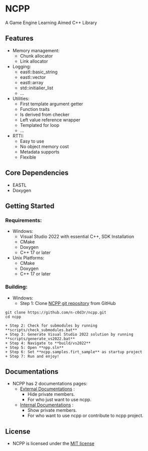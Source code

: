 
# NCPP
A Game Engine Learning Aimed C++ Library

## Features
+ Memory management:
  + Chunk allocator
  + Link allocator
+ Logging:
  + eastl::basic_string
  + eastl::vector
  + eastl::array
  + std::initialier_list
  + ...
+ Utilities:
  + First template argument getter
  + Function traits
  + Is derived from checker
  + Left value reference wrapper
  + Templated for loop
  + ...
+ RTTI:
  + Easy to use
  + No object memory cost
  + Metadata supports 
  + Flexible

## Core Dependencies
+ EASTL
+ Doxygen

## Getting Started
### Requirements:
  + Windows:
    + Visual Studio 2022 with essential C++, SDK Installation
    + CMake
    + Doxygen
    + C++ 17 or later
  + Unix Platforms:
    + CMake
    + Doxygen
    + C++ 17 or later
### Building:
  + Windows:
    + Step 1: Clone [NCPP git repository](https://github.com/n-c0d3r/ncpp) from GitHub  
```batch
git clone https://github.com/n-c0d3r/ncpp.git
cd ncpp
```
    + Step 2: Check for submodules by running **scripts/check_submodules.bat**
    + Step 3: Generate Visual Studio 2022 solution by running **scripts/generate_vs2022.bat**
    + Step 4: Navigate to **build/vs2022**
    + Step 5: Open **npp.sln**
    + Step 6: Set **ncpp.samples.firt_sample** as startup project
    + Step 7: Run and enjoy!

## Documentations
+ NCPP has 2 documentations pages:
  + [External Documentations](https://n-c0d3r.github.io/project_docs/ncpp/external/ncpp/html) :
    + Hide private members.
    + For who just want to use ncpp.
  + [Internal Documentations](https://n-c0d3r.github.io/project_docs/ncpp/internal/ncpp/html) :
    + Show private members.
    + For who want to use ncpp or contribute to ncpp project.

## License
+ NCPP is licensed under the [MIT license](https://github.com/n-c0d3r/NCPP/blob/main/LICENSE)
